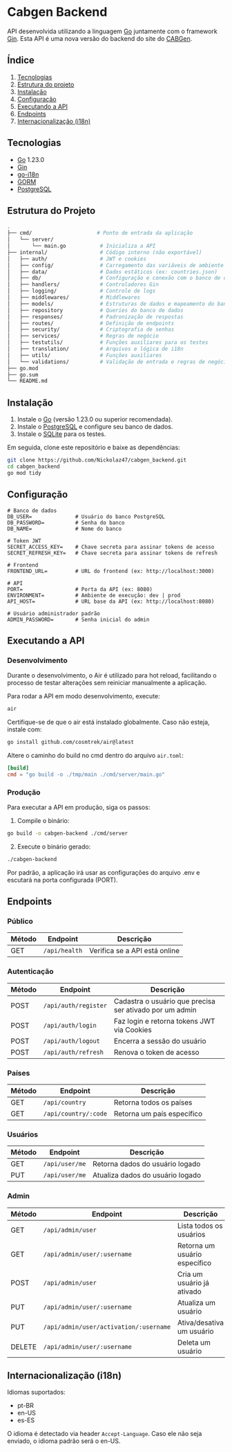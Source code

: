 # Cabgen Backend

API desenvolvida utilizando a linguagem [Go](https://go.dev/) juntamente com o framework [Gin](https://gin-gonic.com/en/docs/). Esta API é uma nova versão do backend do site do [CABGen](https://cabgen.fiocruz.br/pt).

## Índice

1. [Tecnologias](#tecnologias)
2. [Estrutura do projeto](#estrutura-do-projeto)
3. [Instalação](#instalação)
4. [Configuração](#configuração)
5. [Executando a API](#executando-a-api)
6. [Endpoints](#endpoints)
7. [Internacionalização (i18n)](#internacionalização-i18n)

## Tecnologias

- [Go](https://golang.org/) 1.23.0
- [Gin](https://gin-gonic.com/)
- [go-i18n](https://github.com/nicksnyder/go-i18n)
- [GORM](https://gorm.io/)
- [PostgreSQL](https://www.postgresql.org/)

## Estrutura do Projeto

```bash
.
├── cmd/                     # Ponto de entrada da aplicação
│   └── server/
│       └── main.go           # Inicializa a API
├── internal/                 # Código interno (não exportável)
│   ├── auth/                 # JWT e cookies
│   ├── config/               # Carregamento das variáveis de ambiente
│   ├── data/                 # Dados estáticos (ex: countries.json)
│   ├── db/                   # Configuração e conexão com o banco de dados
│   ├── handlers/             # Controladores Gin
│   ├── logging/              # Controle de logs
│   ├── middlewares/          # Middlewares
│   ├── models/               # Estruturas de dados e mapeamento do banco
│   ├── repository            # Queries do banco de dados
│   ├── responses/            # Padronização de respostas
│   ├── routes/               # Definição de endpoints
│   ├── security/             # Criptografia de senhas
│   ├── services/             # Regras de negócio
│   ├── testutils/            # Funções auxiliares para os testes
│   ├── translation/          # Arquivos e lógica de i18n
│   ├── utils/                # Funções auxiliares
│   └── validations/          # Validação de entrada e regras de negócio
├── go.mod
├── go.sum
└── README.md
```

## Instalação

1. Instale o [Go](https://go.dev/dl/) (versão 1.23.0 ou superior recomendada).
2. Instale o [PostgreSQL](https://www.postgresql.org/download/) e configure seu banco de dados.
3. Instale o [SQLite](https://sqlite.org/) para os testes.

Em seguida, clone este repositório e baixe as dependências:

```bash
git clone https://github.com/Nickolaz47/cabgen_backend.git
cd cabgen_backend
go mod tidy
```

## Configuração

```env
# Banco de dados
DB_USER=              # Usuário do banco PostgreSQL
DB_PASSWORD=          # Senha do banco
DB_NAME=              # Nome do banco

# Token JWT
SECRET_ACCESS_KEY=    # Chave secreta para assinar tokens de acesso
SECRET_REFRESH_KEY=   # Chave secreta para assinar tokens de refresh

# Frontend
FRONTEND_URL=         # URL do frontend (ex: http://localhost:3000)

# API
PORT=                 # Porta da API (ex: 8080)
ENVIRONMENT=          # Ambiente de execução: dev | prod
API_HOST=             # URL base da API (ex: http://localhost:8080)

# Usuário administrador padrão
ADMIN_PASSWORD=       # Senha inicial do admin
```

## Executando a API

### Desenvolvimento

Durante o desenvolvimento, o Air é utilizado para hot reload, facilitando o processo de testar alterações sem reiniciar manualmente a aplicação.

Para rodar a API em modo desenvolvimento, execute:

```bash
air
```

Certifique-se de que o air está instalado globalmente. Caso não esteja, instale com:

```bash
go install github.com/cosmtrek/air@latest
```

Altere o caminho do build no cmd dentro do arquivo `air.toml`:

```toml
[build]
cmd = "go build -o ./tmp/main ./cmd/server/main.go"
```

### Produção

Para executar a API em produção, siga os passos:

1. Compile o binário:

```bash
go build -o cabgen-backend ./cmd/server
```

2. Execute o binário gerado:

```bash
./cabgen-backend
```

Por padrão, a aplicação irá usar as configurações do arquivo .env e escutará na porta configurada (PORT).

## Endpoints

### Público

| Método | Endpoint           | Descrição                       |
|--------|--------------------|--------------------------------|
| GET   | `/api/health`| Verifica se a API está online    |

### Autenticação

| Método | Endpoint           | Descrição                       |
|--------|--------------------|--------------------------------|
| POST   | `/api/auth/register`| Cadastra o usuário que precisa ser ativado por um admin |
| POST   | `/api/auth/login` | Faz login e retorna tokens JWT via Cookies |
| POST   | `/api/auth/logout`| Encerra a sessão do usuário     |
| POST   | `/api/auth/refresh`| Renova o token de acesso    |

### Países

| Método | Endpoint               | Descrição                          |
|--------|------------------------|-----------------------------------|
| GET    | `/api/country`    | Retorna todos os países   |
| GET    | `/api/country/:code`    | Retorna um país específico        |

### Usuários

| Método | Endpoint               | Descrição                          |
|--------|------------------------|-----------------------------------|
| GET    | `/api/user/me`    | Retorna dados do usuário logado   |
| PUT    | `/api/user/me`    | Atualiza dados do usuário logado         |

### Admin

| Método | Endpoint                 | Descrição                              |
|--------|--------------------------|---------------------------------------|
| GET    | `/api/admin/user`       | Lista todos os usuários                |
| GET    | `/api/admin/user/:username`       | Retorna um usuário específico       |
| POST | `/api/admin/user`   | Cria um usuário já ativado                 |
| PUT | `/api/admin/user/:username`   | Atualiza um usuário                |
| PUT | `/api/admin/user/activation/:username`   | Ativa/desativa um usuário                |
| DELETE | `/api/admin/user/:username`   | Deleta um usuário                |

## Internacionalização (i18n)

Idiomas suportados:

- pt-BR
- en-US
- es-ES

O idioma é detectado via header `Accept-Language`. Caso ele não seja enviado, o idioma padrão será o en-US.
